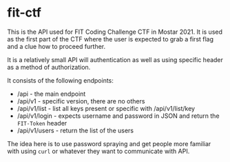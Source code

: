 # fit-ctf

This is the API used for FIT Coding Challenge CTF in Mostar 2021. It is used as the first part of the CTF where the user is expected to grab a first flag and a clue how to proceed further.

It is a relatively small API will authentication as well as using specific header as a method of authorization.

It consists of the following endpoints:

* /api - the main endpoint
* /api/v1 - specific version, there are no others
* /api/v1/list - list all keys present or specific with /api/v1/list/key
* /api/v1/login - expects username and password in JSON and return the `FIT-Token` header
* /api/v1/users - return the list of the users

The idea here is to use password spraying and get people more familiar with using `curl` or whatever they want to communicate with API.
